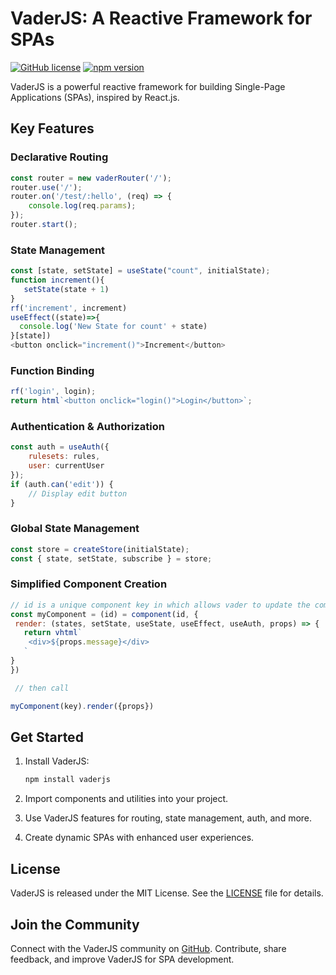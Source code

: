 # VaderJS: A Reactive Framework for SPAs

[![GitHub license](https://img.shields.io/badge/license-MIT-blue.svg)](https://github.com/Postr-Inc/Vader.js/blob/main/LICENSE) [![npm version](https://img.shields.io/npm/v/vaderjs.svg?style=flat)](https://www.npmjs.com/package/vaderjs) 

VaderJS is a powerful reactive framework for building Single-Page Applications (SPAs), inspired by React.js.

## Key Features

### Declarative Routing

```javascript
const router = new vaderRouter('/');
router.use('/');
router.on('/test/:hello', (req) => {
    console.log(req.params);
});
router.start();
```

### State Management

```javascript
const [state, setState] = useState("count", initialState);
function increment(){
   setState(state + 1)
}
rf('increment', increment)
useEffect((state)=>{
  console.log('New State for count' + state)
}[state])
<button onclick="increment()">Increment</button>
```

### Function Binding

```javascript
rf('login', login);
return html`<button onclick="login()">Login</button>`;
```

### Authentication & Authorization

```javascript
const auth = useAuth({
    rulesets: rules,
    user: currentUser
});
if (auth.can('edit')) {
    // Display edit button
}
```

### Global State Management

```javascript
const store = createStore(initialState);
const { state, setState, subscribe } = store;
```

### Simplified Component Creation

```javascript
// id is a unique component key in which allows vader to update the component state!
const myComponent = (id) = component(id, {
 render: (states, setState, useState, useEffect, useAuth, props) => {
   return vhtml`
    <div>${props.message}</div>
   `
}
})

 // then call

myComponent(key).render({props})
```

## Get Started

1. Install VaderJS:
   ```sh
   npm install vaderjs
   ```

2. Import components and utilities into your project.

3. Use VaderJS features for routing, state management, auth, and more.

4. Create dynamic SPAs with enhanced user experiences.

## License

VaderJS is released under the MIT License. See the [LICENSE](https://github.com/Postr-Inc/Vader.js/blob/main/LICENSE) file for details.

## Join the Community

Connect with the VaderJS community on [GitHub](https://github.com/Postr-Inc/Vader.js). Contribute, share feedback, and improve VaderJS for SPA development.

